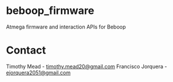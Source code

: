 # beboop_firmware
Atmega firmware and interaction APIs for Beboop

# Contact
Timothy Mead - timothy.mead20@gmail.com
Francisco Jorquera - ejorquera2051@gmail.com